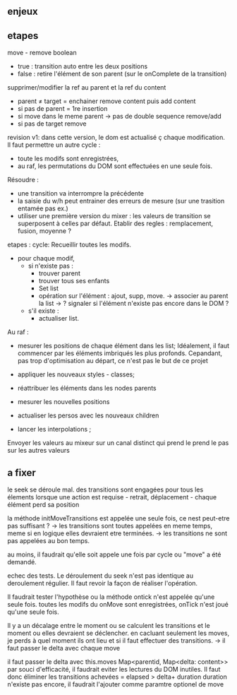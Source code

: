 ## enjeux

## etapes

move - remove boolean

- true : transition auto entre les deux positions
- false : retire l'élément de son parent (sur le onComplete de la transition)

supprimer/modifier la ref au parent et la ref du content

- parent ≠ target = enchainer remove content puis add content
- si pas de parent = 1re insertion
- si move dans le meme parent -> pas de double sequence remove/add
- si pas de target remove

revision v1:
dans cette version, le dom est actualisé ç chaque modification.
Il faut permettre un autre cycle :

- toute les modifs sont enregistrées,
- au raf, les permutations du DOM sont effectuées en une seule fois.

Résoudre :

- une transition va interrompre la précédente
- la saisie du w/h peut entrainer des erreurs de mesure (sur une trasition entamée pas ex.)
- utiliser une première version du mixer : les valeurs de transition se superposent à celles par défaut. Etablir des regles : remplacement, fusion, moyenne ?

etapes :
cycle:
Recueillir toutes les modifs.

- pour chaque modif,
  - si n'existe pas :
    - trouver parent
    - trouver tous ses enfants
    - Set list
    - opération sur l'élément : ajout, supp, move.
      -> associer au parent la list
      -> ? signaler si l'élément n'existe pas encore dans le DOM ?
  - s'il existe :
    - actualiser list.

Au raf :

- mesurer les positions de chaque élément dans les list;
  Idéalement, il faut commencer par les éléments imbriqués les plus profonds. Cepandant, pas trop d'optimisation au départ, ce n'est pas le but de ce projet
- appliquer les nouveaux styles - classes;
- réattribuer les éléments dans les nodes parents
- mesurer les nouvelles positions
- actualiser les persos avec les nouveaux children

- lancer les interpolations ;

Envoyer les valeurs au mixeur sur un canal distinct qui prend le prend le pas sur les autres valeurs

## a fixer

le seek se déroule mal.
des transitions sont engagées pour tous les élements lorsque une action est requise - retrait, déplacement - chaque élément perd sa position

la méthode initMoveTransitions est appelée une seule fois, ce nest peut-etre pas suffisant ?
-> les transitions sont toutes appelées en meme temps, meme si en logique elles devraient etre terminées. -> les transitions ne sont pas appelées au bon temps.

au moins, il faudrait qu'elle soit appele une fois par cycle ou "move" a été demandé.

echec des tests.
Le déroulement du seek n'est pas identique au deroulement régulier.
Il faut revoir la façon de réaliser l'opération.

Il faudrait tester l'hypothèse ou la méthode ontick n'est appelée qu'une seule fois.
toutes les modifs du onMove sont enregistrées, onTick n'est joué qu'une seule fois.

Il y a un décalage entre le moment ou se calculent les transitions et le moment ou elles devraient se déclencher.
en cacluant seulement les moves, je perds à quel moment ils ont lieu et si il faut effectuer des transitions.
-> il faut passer le delta avec chaque move

il faut passer le delta avec this.moves Map<parentid, Map<delta: content>>
par souci d'efficacité, il faudrait eviter les lectures du DOM inutiles. Il faut donc éliminer les transitions achevées = elapsed > delta+ duration
duration n'existe pas encore, il faudrait l'ajouter comme paramtre optionel de move
